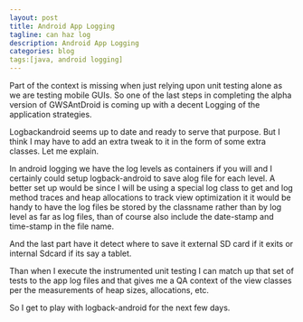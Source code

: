 ```yaml
---
layout: post
title: Android App Logging
tagline: can haz log
description: Android App Logging
categories: blog
tags:[java, android logging]
---
```


Part of the context is missing when just relying upon unit testing alone 
as we are testing mobile GUIs. So one of the last steps in completing the
alpha version of GWSAntDroid is coming up with a decent Logging 
of the application strategies.

Logbackandroid seems up to date and ready to serve that purpose. But I think
I may have to add an extra tweak to it in the form of some extra classes.
Let me explain.

In android logging we have the log levels as containers if you will and I 
certainly could setup logback-android to save alog file for each level.
A better set up would be since I will be using a special log class to 
get and log method traces and heap allocations to track view optimization it 
it would be handy to have the log files be stored by the classname rather than 
by log level as far as log files, than of course also include the date-stamp and 
time-stamp in the file name.

And the last part have it detect where to save it external SD card if it exits or
internal Sdcard if its say a tablet.

Than when I execute the instrumented unit testing I can match up that set of tests
to the app log files and that gives me a QA context of the view classes 
per the measurements of heap sizes, allocations, etc.

So I get to play with logback-android for the next few days.
